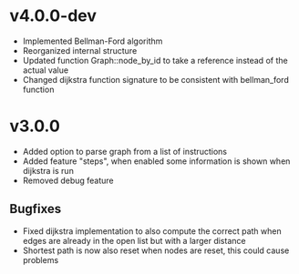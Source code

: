 # v4.0.0-dev

- Implemented Bellman-Ford algorithm
- Reorganized internal structure
- Updated function Graph::node_by_id to take a reference instead of the actual value
- Changed dijkstra function signature to be consistent with bellman_ford function

# v3.0.0

- Added option to parse graph from a list of instructions
- Added feature "steps", when enabled some information is shown when dijkstra is run
- Removed debug feature

## Bugfixes

- Fixed dijkstra implementation to also compute the correct path when edges are already in the open list but with a larger distance
- Shortest path is now also reset when nodes are reset, this could cause problems